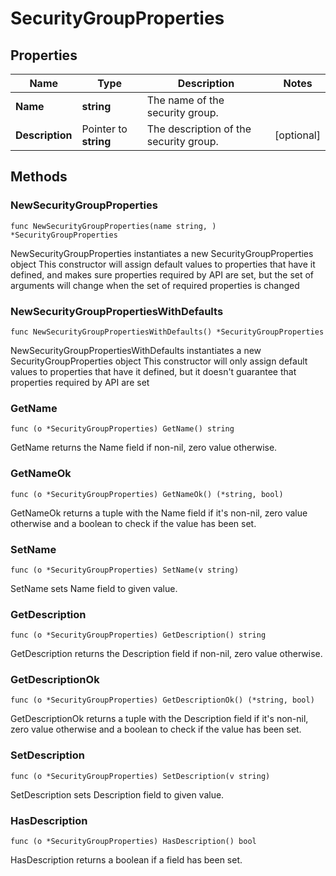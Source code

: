 # SecurityGroupProperties

## Properties

|Name | Type | Description | Notes|
|------------ | ------------- | ------------- | -------------|
|**Name** | **string** | The name of the security group. | |
|**Description** | Pointer to **string** | The description of the security group. | [optional] |

## Methods

### NewSecurityGroupProperties

`func NewSecurityGroupProperties(name string, ) *SecurityGroupProperties`

NewSecurityGroupProperties instantiates a new SecurityGroupProperties object
This constructor will assign default values to properties that have it defined,
and makes sure properties required by API are set, but the set of arguments
will change when the set of required properties is changed

### NewSecurityGroupPropertiesWithDefaults

`func NewSecurityGroupPropertiesWithDefaults() *SecurityGroupProperties`

NewSecurityGroupPropertiesWithDefaults instantiates a new SecurityGroupProperties object
This constructor will only assign default values to properties that have it defined,
but it doesn't guarantee that properties required by API are set

### GetName

`func (o *SecurityGroupProperties) GetName() string`

GetName returns the Name field if non-nil, zero value otherwise.

### GetNameOk

`func (o *SecurityGroupProperties) GetNameOk() (*string, bool)`

GetNameOk returns a tuple with the Name field if it's non-nil, zero value otherwise
and a boolean to check if the value has been set.

### SetName

`func (o *SecurityGroupProperties) SetName(v string)`

SetName sets Name field to given value.


### GetDescription

`func (o *SecurityGroupProperties) GetDescription() string`

GetDescription returns the Description field if non-nil, zero value otherwise.

### GetDescriptionOk

`func (o *SecurityGroupProperties) GetDescriptionOk() (*string, bool)`

GetDescriptionOk returns a tuple with the Description field if it's non-nil, zero value otherwise
and a boolean to check if the value has been set.

### SetDescription

`func (o *SecurityGroupProperties) SetDescription(v string)`

SetDescription sets Description field to given value.

### HasDescription

`func (o *SecurityGroupProperties) HasDescription() bool`

HasDescription returns a boolean if a field has been set.



